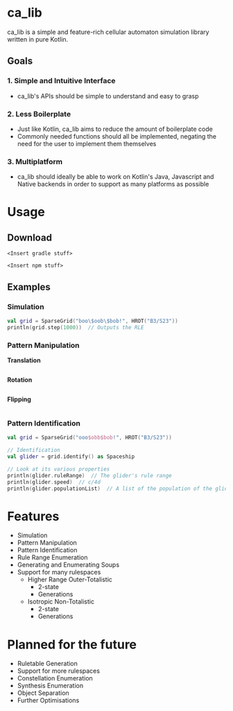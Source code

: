 # ca_lib

ca_lib is a simple and feature-rich cellular automaton simulation library written in pure Kotlin.

## Goals
### 1. Simple and Intuitive Interface

* ca_lib's APIs should be simple to understand and easy to grasp

### 2. Less Boilerplate

* Just like Kotlin, ca_lib aims to reduce the amount of boilerplate code
* Commonly needed functions should all be implemented, negating the need for the user to implement them themselves

### 3. Multiplatform

* ca_lib should ideally be able to work on Kotlin's Java, Javascript and Native backends in order to support as many platforms as possible


# Usage

## Download

```
<Insert gradle stuff>
```


```
<Insert npm stuff>
```

## Examples

### Simulation

```kotlin
val grid = SparseGrid("boo\$oob\$bob!", HROT("B3/S23"))
println(grid.step(1000))  // Outputs the RLE
```

### Pattern Manipulation
**Translation**
```kotlin

```

**Rotation**
```kotlin

```

**Flipping**
```kotlin

```

### Pattern Identification
```kotlin
val grid = SparseGrid("ooo$obb$bob!", HROT("B3/S23"))

// Identification
val glider = grid.identify() as Spaceship

// Look at its various properties
println(glider.ruleRange)  // The glider's rule range
println(glider.speed)  // c/4d
println(glider.populationList)  // A list of the population of the glider in each of its phases
```

# Features
- Simulation
- Pattern Manipulation
- Pattern Identification
- Rule Range Enumeration
- Generating and Enumerating Soups
- Support for many rulespaces
  - Higher Range Outer-Totalistic
    - 2-state
    - Generations
  - Isotropic Non-Totalistic
    - 2-state
    - Generations

# Planned for the future
- Ruletable Generation
- Support for more rulespaces
- Constellation Enumeration
- Synthesis Enumeration
- Object Separation
- Further Optimisations